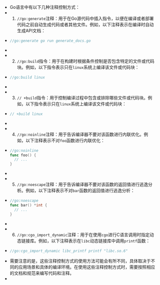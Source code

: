- Go语言中有以下几种注释控制方式：
- 1. `//go:generate`注释：用于在Go源代码中插入指令，以便在编译或者部署代码之前自动生成代码或者其他文件。例如，以下注释表示在编译时自动生成API文档：
- ```go
  //go:generate go run generate_docs.go
  ```
-
- 2. `//go:build`指令：用于在构建时根据条件控制是否包含特定的文件或代码块。例如，以下指令表示只在`linux`系统上编译该文件或代码块：
- ```go
  //go:build linux
  ```
-
- 3. `// +build`指令：用于控制编译过程中包含或排除哪些文件或代码块。例如，以下指令表示只在`linux`系统上编译该文件或代码块：
- ```go
  // +build linux
  ```
-
- 4. `//go:noinline`注释：用于告诉编译器不要对该函数进行内联优化。例如，以下注释表示不对`foo`函数进行内联优化：
- ```go
  //go:noinline
  func foo() {
    // ...
  }
  ```
-
- 5. `//go:noescape`注释：用于告诉编译器不要对该函数的返回值进行逃逸分析。例如，以下注释表示不对`bar`函数的返回值进行逃逸分析：
- ```go
  //go:noescape
  func bar() *int {
    // ...
  }
  ```
-
- 6. `//go:cgo_import_dynamic`注释：用于在使用`cgo`进行C语言调用时指定动态链接库。例如，以下注释表示在`libc`动态链接库中调用`printf`函数：
- ```go
  //go:cgo_import_dynamic libc_printf printf "libc.so.6"
  ```
- 需要注意的是，这些注释控制方式的使用方法可能会有所不同，具体取决于不同的应用场景和具体的编译环境。在使用这些注释控制方式时，需要按照相应的文档和规范来编写代码和注释。
-